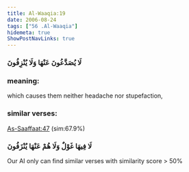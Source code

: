 ```yaml
---
title: Al-Waaqia:19
date: 2006-08-24
tags: ["56 .Al-Waaqia"]
hidemeta: true 
ShowPostNavLinks: true 
---
```

### لَا يُصَدَّعُونَ عَنْهَا وَلَا يُنْزِفُونَ
### meaning: 
which causes them neither headache nor stupefaction,
### similar verses: 

[As-Saaffaat:47](/37/47) (sim:67.9%)

### لَا فِيهَا غَوْلٌ وَلَا هُمْ عَنْهَا يُنْزَفُونَ

Our AI only can find similar verses with similarity score > 50% 



